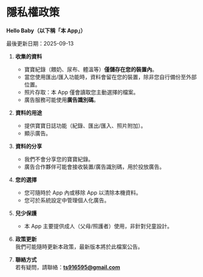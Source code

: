 # 隱私權政策

**Hello Baby（以下稱「本 App」）**

最後更新日期：2025-09-13

1. **收集的資料**  
   - 寶寶紀錄（餵奶、尿布、體溫等）**僅儲存在您的裝置內**。  
   - 當您使用匯出/匯入功能時，資料會留在您的裝置，除非您自行備份至外部位置。  
   - 照片存取：本 App 僅會讀取您主動選擇的檔案。  
   - 廣告服務可能使用**廣告識別碼**。

2. **資料的用途**  
   - 提供寶寶日誌功能（紀錄、匯出/匯入、照片附加）。  
   - 顯示廣告。

3. **資料的分享**  
   - 我們不會分享您的寶寶紀錄。  
   - 廣告合作夥伴可能會接收裝置/廣告識別碼，用於投放廣告。

4. **您的選擇**  
   - 您可隨時於 App 內或移除 App 以清除本機資料。  
   - 您可於系統設定中管理個人化廣告。

5. **兒少保護**  
   - 本 App 主要提供成人（父母/照護者）使用，非針對兒童設計。

6. **政策更新**  
   我們可能隨時更新本政策，最新版本將於此檔案公告。

7. **聯絡方式**  
   若有疑問，請聯絡：**ts916595@gmail.com**
